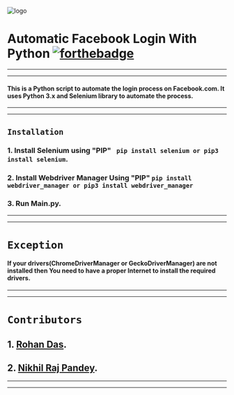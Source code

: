 ![logo](https://rohandas28.github.io/img/favicon.png) 
# Automatic Facebook Login With Python  [![forthebadge](https://forthebadge.com/images/badges/made-with-python.svg)](https://forthebadge.com)
---
---
#### This is a Python script to automate the login process on Facebook.com. It uses Python 3.x and  Selenium library to automate the process.
---
---
## ```Installation```
### 1. Install Selenium using "PIP" ``` pip install selenium or pip3 install selenium```.
### 2. Install Webdriver Manager Using "PIP" ```pip install webdriver_manager or pip3 install webdriver_manager ```
### 3. Run Main.py.
---
---
# ```Exception```
#### If your drivers(ChromeDriverManager or GeckoDriverManager) are not installed then You need to have a proper Internet to install the required drivers.
---
---
# ```Contributors```
## 1. [Rohan Das](https://rohandas28.github.io/).
## 2. [Nikhil Raj Pandey](https://github.com/NikhilRajPandey).
---
---
